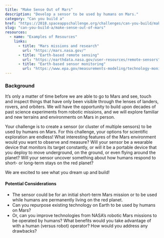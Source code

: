 ```yaml
---
title: "Make Sense Out of Mars"
description: "Develop a sensor to be used by humans on Mars."
category: "Can you build a"
href: "https://2018.spaceappschallenge.org/challenges/can-you-build/make-sense-out-mars/details"
slug: "can-you-build-a/make-sense-out-of-mars"
resources: 
  - name: "Examples of Resources"
    links: 
      - title: "Mars missions and research"
        url: "https://mars.nasa.gov/" 
      - title: "Earth-based remote sensing"
        url: "https://earthdata.nasa.gov/user-resources/remote-sensors" 
      - title: "Earth-based sensor monitoring"
        url: "https://www.epa.gov/measurements-modeling/technology-monitoring" 
---
```

### Background
It’s only a matter of time before we are able to go to Mars and see, touch and inspect things that have only been visible through the lenses of landers, rovers, and orbiters. We will have the opportunity to build upon decades of past science experiments from robotic missions, and we will explore familiar and new terrains and environments on Mars in person.

Your challenge is to create a sensor (or cluster of multiple sensors) to be used by humans on Mars. For this challenge, your options for scientific exploration are endless! What interesting features of the Mars environment would you want to observe and measure? Will your sensor be a wearable device that monitors its target constantly, or will it be a portable device that you deploy to move underground, on the ground, or even flying around the planet? Will your sensor uncover something about how humans respond to short- or long-term stays on the red planet?

We are excited to see what you dream up and build!

#### Potential Considerations

* The sensor could be for an initial short-term Mars mission or to be used while humans are permanently living on the red planet.
* Can you repurpose existing technology on Earth to be used by humans on Mars?
* Or, can you improve technologies from NASA’s robotic Mars missions to be operated by humans? What benefits would you take advantage of with a human (versus robot) operator? How would you address any drawbacks?